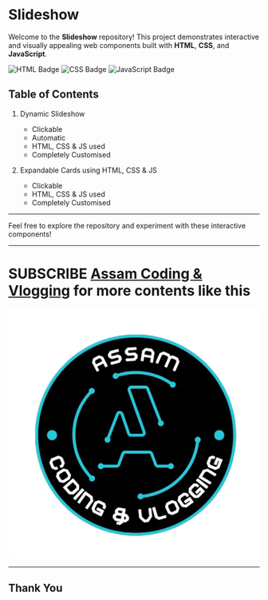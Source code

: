 # Slideshow
Welcome to the **Slideshow** repository! This project demonstrates interactive and visually appealing web components built with **HTML**, **CSS**, and **JavaScript**.

![HTML Badge](https://img.shields.io/badge/HTML-red) ![CSS Badge](https://img.shields.io/badge/CSS-blue) ![JavaScript Badge](https://img.shields.io/badge/JS-yellow)


## Table of Contents
1. Dynamic Slideshow
   - Clickable
   - Automatic
   - HTML, CSS & JS used
   - Completely Customised
     
3. Expandable Cards using HTML, CSS & JS
   - Clickable
   - HTML, CSS & JS used
   - Completely Customised

---

Feel free to explore the repository and experiment with these interactive components!

---

# SUBSCRIBE [Assam Coding & Vlogging](https://www.youtube.com/@AssamCodingVlogging) for more contents like this
![Logo](Images/logo.png)

---
## Thank You
